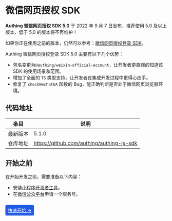# 微信网页授权 SDK

**Authing 微信网页授权 SDK 5.0** 于 2022 年 9 月 7 日发布，推荐使用 5.0 及以上版本，低于 5.0 的版本将不再维护！

如果你正在使用之前的版本，仍然可以参考：[微信网页授权登录 SDK](https://docs.authing.cn/v2/reference/sdk-for-wxmp.html)。

Authing 微信网页授权登录 SDK 5.0 主要有以下几个优势：

- 包名变更为`@authing/weixin-official-account`，让开发者更直观的知道该 SDK 的使用场景和范围。
- 增加了全面的 `TS` 类型支持，让开发者在集成开发过程中更得心应手。
- 修复了 `checkWechatUA` 函数的 Bug，能正确判断是否处于微信网页浏览器环境。

## 代码地址

|条目|说明|
|-----|----|
|最新版本|5.1.0|
|仓库地址|https://github.com/authing/authing-js-sdk|

## 开始之前

在开始开发之前，需要准备以下内容：

- 安装[小程序开发者工具](https://developers.weixin.qq.com/miniprogram/dev/devtools/download.html)。
- 在[微信公众平台](https://mp.weixin.qq.com/)申请一个服务号。

<br>

<span style="background-color: #215ae5; a:link:color:#FFF; padding:8px; border-radius: 4px;">
  <a href="./quick.html" style="color:#FFF;">快速开始 →</a>
</span>
